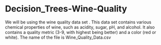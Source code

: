 # Decision_Trees-Wine-Quality
We will be using the wine quality data set . This data set contains various chemical properties of wine, such as acidity, sugar, pH, and alcohol. It also contains a quality metric (3-9, with highest being better) and a color (red or white). The name of the file is Wine_Quality_Data.csv

